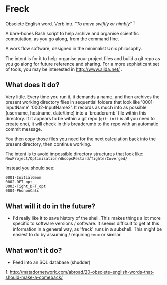 # Freck

Obsolete English word. 
Verb intr. *"To move swiftly or nimbly"* 
<sup>[1](#ref1)</sup>

A bare-bones Bash script to help archive and organise scientific computation,
as you go along, from the command line.

A work flow software, designed in the minimalist Unix philosophy.

The intent is for it to help organise your project files and build a git repo as you go along for future reference and sharing. For a more sophisticant set of tools, you may be interested in http://www.aiida.net/ .

## What does it do?

Very little. 
Every time you run it, it demands a name, and then archives the present working directory files in sequential folders that look like '0001-InputName' '0002-InputName2'. 
It records as much info as possible (username, hostname, date/time) into a 'breadcrumb' file within this directory.
If it appears to be within a git repo (`git init` is all you need to create one), it will check in this breadcrumb to the repo with an automatic commit message.

You then copy those files you need for the next calculation back into the present directory, then continue working.

The intent is to avoid impossible directory structures that look like: ` NewProject/Optimisation/WhoopsRestard/TighterCoverged/ `

Instead you should see:
```
0001-InitialGeom
0002-DFT_opt
0003-Tight_DFT_opt
0004-PhononCalc
````

## What will it do in the future?

* I'd really like it to save history of the shell. This makes things a lot more specific to software versions / software. It seems difficult to get at this information in a general way, as 'freck' runs in a subshell. This might be easiest to do by assuming / requiring `tmux` or similar.

## What won't it do?

* Feed into an SQL database (shudder)

<a name="ref1">1</a>: http://matadornetwork.com/abroad/20-obsolete-english-words-that-should-make-a-comeback/
